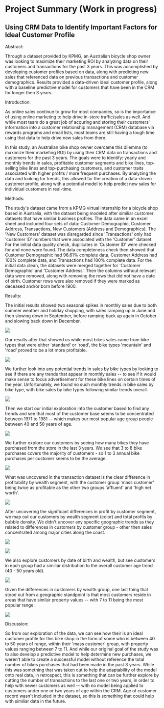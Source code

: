 # Project Summary (Work in progress)
## Using CRM Data to Identify Important Factors for Ideal Customer Profile

Abstract:

Through a dataset provided by KPMG, an Australian bicycle shop owner was looking to maximize their marketing ROI by analyzing data on their customers and transactions for the past 3 years. This was accomplished by developing customer profiles based on data, along with predicting new sales that referenced data on previous transactions and customer demographics. Results provided a data-driven ideal customer profile, along with a baseline predictive model for customers that have been in the CRM for longer then 3 years.

Introduction:

  As online sales continue to grow for most companies, so is the importance of using online marketing to help drive in-store traffic/sales as well. And while most team do a great job of acquring and storing their customers' information into a customer relationship management (CRM) database via rewards programs and email lists, most teams are still having a tough time using that data to help drive new sales from there.
  
  In this study, an Australian bike shop owner overcame this dilemma (to maximize their marketing ROI) by using their CRM data on transactions and customers for the past 3 years. The goals were to identify: yearly and monthly trends in sales, profitable customer segments and bike lines, top-selling bike lines and top-purchasing customers, and customer traits associated with higher profits / more frequent purchases. By analyzing the data and looking for trends, this allowed for the creation of a data-driven customer profile, along with a potential model to help predict new sales for individual customers in real-time.

Methods:

The study's dataset came from a KPMG virtual internship for a bicycle shop based in Australia, with the dataset being modeled after similiar customer datasets that have similar business profiles. The data came in an excel sheet and included four sets of data: Customer Demographic, Customer Address, Transactions, New Customers (Address and Demographics). The 'New Customers' dataset was disregarded since 'Transactions' only had 'customer ID' numbers that were associated with the 'Customer' dataset. For the initial data quality check, duplicates in 'Customer ID' were checked for and none were found. The data completeness check then showed that Customer Demographic had 96.61% complete data, Customer Address had 100% complete data, and Transactions had 100% complete data. For the initial data clean, the datasets were merged together for 'Customer Demographic' and 'Customer Address'. Then the columns without relevant data were removed, along with removing the rows that did not have a date of birth. Customer rows were also removed if they were marked as deceased and/or born before 1900.

Results:

The initial results showed two seasonal spikes in monthly sales due to both summer weather and holiday shopping, with sales ramping up in June and then slowing down in September, before ramping back up again in October and slowing back down in December.

![](images/Transactions%20by%20Month.png)

Our results after that showed us while most bikes sales came from bike types that were either 'standard' or 'road', the bike types 'mountain' and 'road' proved to be a lot more profitable.

![](images/Transactions%20by%20Bike.PNG)

We further look into any potential trends in sales by bike types by looking to see if there are any trends that appear in monthly sales -- to see if it would make sense to focus advertisement for these bike lines on certain times of the year. Unfortunately, we found no such monthly trends in bike sales by bike type, with bike sales by bike types following similar trends overall.

![](images/Transactions%20by%20Bike%20-%20Monthly.PNG)

Then we start our initial exploration into the customer based to find any trends and see that most of the customer base seems to be concentrated between 1971 to 1981 -- which makes our most popular age group people between 40 and 50 years of age.

![](images/Customers%20by%20DOB.png)

We further explore our customers by seeing how many bikes they have purchased from the store in the last 3 years. We see that 3 to 8 bike purchases covers the majority of customers - so 1 to 3 annual bike purchases per customer seems to be the average.

![](images/Average%20Customer%20Transactions.PNG)

What was uncovered in the transaction dataset is the clear difference in profitability by wealth segment, with the customer group 'mass customer' being twice as profitable as the other two groups 'affluent' and 'high net worth'.

![](images/Average%20Profit%20per%20Transaction%20by%20Wealth.png)

After uncovering the significant differences in profit by customer segment, we map out our customers by wealth segment (color) and total profits by bubble density. We didn't uncover any specific geographic trends as they related to differences in customers by customer group - other then sales concentrated among major cities along the coast.

![](images/Map%20Bike%20Sales%20by%20Profit%20-%20North.PNG)

![](images/Map%20Bike%20Sales%20by%20Profit%20-%20South.PNG)

We also explore customers by date of birth and wealth, but see customers in each group had a similiar distribution to the overall customer age trend (40 - 50 years old).

![](images/Customers%20by%20Wealth%20by%20Birth%20Year.png)

Given the differences in customers by wealth group, one last thing that stood out from a geographic standpoint is that most customers reside in areas that have similar property values -- with 7 to 11 being the most popular range.

![](images/Property%20Values.png)

Discussion:

So from our exploration of the data, we can see how their is an ideal customer profile for this bike shop in the form of some who is between 40 to 50 years of range, within their 'mass customer' group, with property values ranging between 7 to 11. And while our original goal of the study was to also develop a predictive model to help determine new purchases, we weren't able to create a successful model without reference the total number of bikes purchases that had been made in the past 3 years. While this was something that was taken out to help the adaptability of the model onto real data, in retrospect, this is something that can be further explore by cutting the number of transactions to the last one or two years, in order to help with newer customers as well -- with no model being applied to customers under one or two years of age within the CRM. Age of customer record wasn't included in the dataset, so this is something that could help with similiar data in the future.
